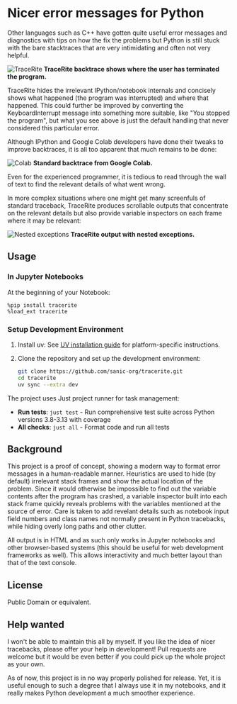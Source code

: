 # Nicer error messages for Python

Other languages such as C++ have gotten quite useful error messages and
diagnostics with tips on how the fix the problems but Python is still stuck
with the bare stacktraces that are very intimidating and often not very helpful.

![TraceRite](https://raw.githubusercontent.com/sanic-org/tracerite/master/docs/with-tracerite.webp)
**TraceRite backtrace shows where the user has terminated the program.**

TraceRite hides the irrelevant IPython/notebook internals and concisely shows
what happened (the program was interrupted) and where that happened. This could
further be improved by converting the KeyboardInterrupt message into something
more suitable, like "You stopped the program", but what you see above is just
the default handling that never considered this particular error.

Although IPython and Google Colab developers have done their tweaks to improve
backtraces, it is all too apparent that much remains to be done:

![Colab](https://raw.githubusercontent.com/sanic-org/tracerite/master/docs/without-tracerite.webp)
**Standard backtrace from Google Colab.**

Even for the experienced programmer, it is tedious to read through the wall of
text to find the relevant details of what went wrong.

In more complex situations where one might get many screenfuls of standard
traceback, TraceRite produces scrollable outputs that concentrate on the relevant
details but also provide variable inspectors on each frame where it may be
relevant:

![Nested exceptions](https://raw.githubusercontent.com/sanic-org/tracerite/master/docs/nested.webp)
**TraceRite output with nested exceptions.**


## Usage
### In Jupyter Notebooks

At the beginning of your Notebook:

```ipython
%pip install tracerite
%load_ext tracerite
```

### Setup Development Environment

1. Install uv: See [UV installation guide](https://docs.astral.sh/uv/getting-started/installation/) for platform-specific instructions.

2. Clone the repository and set up the development environment:
   ```bash
   git clone https://github.com/sanic-org/tracerite.git
   cd tracerite
   uv sync --extra dev
   ```

The project uses Just project runner for task management:

- **Run tests**: `just test` - Run comprehensive test suite across Python versions 3.8-3.13 with coverage
- **All checks**: `just all` - Format code and run all tests

## Background

This project is a proof of concept, showing a modern way to format error
messages in a human-readable manner. Heuristics are used to hide (by default)
irrelevant stack frames and show the actual location of the problem. Since it
would otherwise be impossible to find out the variable contents after the program
has crashed, a variable inspector built into each stack frame quickly reveals
problems with the variables mentioned at the source of error. Care is taken to
add revelant details such as notebook input field numbers and class names not
normally present in Python tracebacks, while hiding overly long paths and other
clutter.

All output is in HTML and as such only works in Jupyter notebooks and other
browser-based systems (this should be useful for web development frameworks as
well). This allows interactivity and much better layout than that of the text
console.

## License

Public Domain or equivalent.

## Help wanted

I won't be able to maintain this all by myself. If you like the idea of nicer
tracebacks, please offer your help in development! Pull requests are welcome
but it would be even better if you could pick up the whole project as your own.

As of now, this project is in no way properly polished for release. Yet, it is
useful enough to such a degree that I always use it in my notebooks, and it
really makes Python development a much smoother experience.
